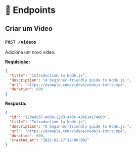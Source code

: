# 📌 Endpoints

## Criar um Vídeo

### `POST /videos`

Adiciona um novo vídeo.

**Requisição:**

```json
{
  "title": "Introduction to Node.js",
  "description": "A beginner-friendly guide to Node.js.",
  "url": "https://example.com/videos/nodejs-intro.mp4",
  "duration": 600
}
```

**Resposta:**

```json
{
  "id": "123e4567-e89b-12d3-a456-426614174000",
  "title": "Introduction to Node.js",
  "description": "A beginner-friendly guide to Node.js.",
  "url": "https://example.com/videos/nodejs-intro.mp4",
  "duration": 600,
  "created_at": "2025-02-27T12:00:00Z"
}
```
